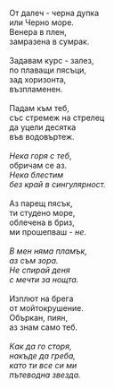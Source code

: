 От далеч - черна дупка\
или Черно море.\
Венера в плен,\
замразена в сумрак.\
\
Задавам курс - залез,\
по плаващи пясъци,\
зад хоризонта,\
възпламенен.\
\
Падам към теб,\
със стремеж на стрелец\
да уцели десятка\
във водовъртеж.\
\
<i>Нека горя с теб</i>,\
обричам се аз.\
<i>Нека блестим\
без край в сингулярност.</i>\
\
Аз парещ пясък,\
ти студено море,\
облечена в бриз,\
ми прошепваш - <i>не</i>.\
\
<i>В мен няма пламък,\
аз съм зора.\
Не спирай деня\
с мечти за нощта.</i>\
\
Изплют на брега\
от мойтокрушение.\
Объркан, пиян,\
аз знам само теб.\
\
<i>Как да го сторя,\
накъде да греба,\
като ти все си ми\
пътеводна звезда.</i>